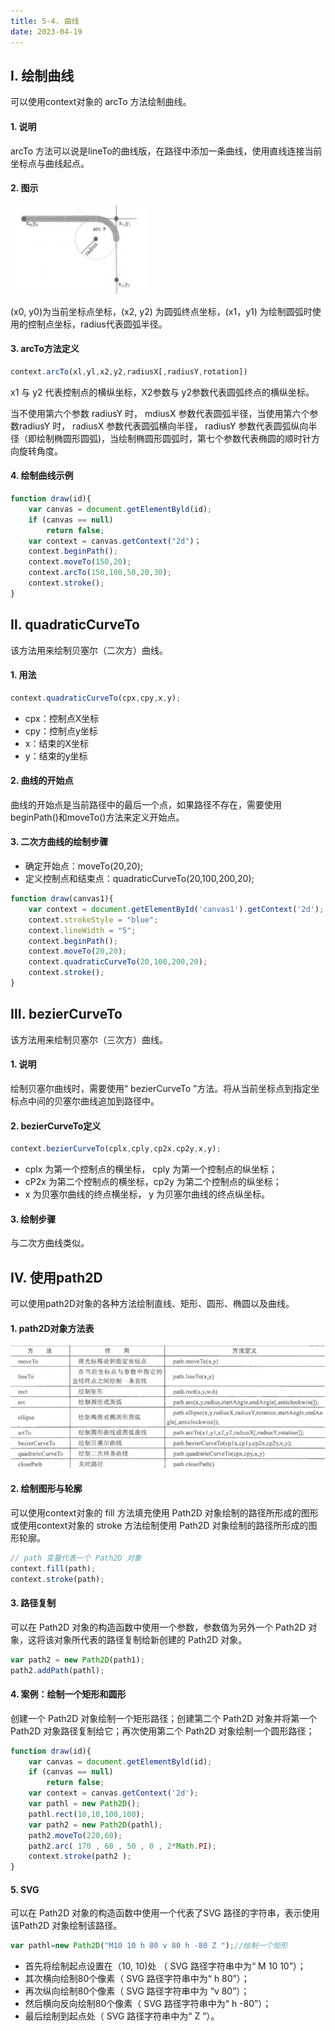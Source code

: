 ```yaml
---
title: 5-4. 曲线
date: 2023-04-19
---  
```


##  Ⅰ. 绘制曲线
可以使用context对象的 arcTo 方法绘制曲线。  
#### 1. 说明
arcTo 方法可以说是lineTo的曲线版，在路径中添加一条曲线，使用直线连接当前坐标点与曲线起点。
#### 2. 图示
![5-4-1](/img/basic/html/5-4-1.png)

(x0, y0)为当前坐标点坐标，(x2, y2) 为圆弧终点坐标，(x1，y1) 为绘制圆弧时使用的控制点坐标，radius代表圆弧半径。

#### 3. arcTo方法定义
```js
context.arcTo(xl,yl,x2,y2,radiusX[,radiusY,rotation])
```
x1 与 y2 代表控制点的横纵坐标，X2参数与 y2参数代表圆弧终点的横纵坐标。

当不使用第六个参数 radiusY 时， mdiusX 参数代表圆弧半径，当使用第六个参数radiusY 时， radiusX 参数代表圆弧横向半径， radiusY 参数代表圆弧纵向半径（即绘制椭圆形圆弧)，当绘制椭圆形圆弧时，第七个参数代表椭圆的顺时针方向旋转角度。
#### 4. 绘制曲线示例
```js
function draw(id){
    var canvas = document.getElementByld(id);
    if (canvas == null)
        return false;
    var context = canvas.getContext("2d")；
    context.beginPath();
    context.moveTo(150,20);
    context.arcTo(150,100,50,20,30);
    context.stroke();
}    
```

## Ⅱ. quadraticCurveTo
该方法用来绘制贝塞尔（二次方）曲线。

#### 1. 用法
```js
context.quadraticCurveTo(cpx,cpy,x,y);
```
- cpx：控制点X坐标
- cpy：控制点y坐标
- x：结束的X坐标
- y：结束的y坐标

#### 2. 曲线的开始点
曲线的开始点是当前路径中的最后一个点，如果路径不存在，需要使用beginPath()和moveTo()方法来定义开始点。

#### 3. 二次方曲线的绘制步骤
- 确定开始点：moveTo(20,20);
- 定义控制点和结束点：quadraticCurveTo(20,100,200,20);
```js
function draw(canvas1){
    var context = document.getElementById('canvas1').getContext('2d');
    context.strokeStyle = "blue";
    context.lineWidth = "5";
    context.beginPath();
    context.moveTo(20,20);
    context.quadraticCurveTo(20,100,200,20);
    context.stroke();
}
```

## Ⅲ. bezierCurveTo
该方法用来绘制贝塞尔（三次方）曲线。

#### 1. 说明
绘制贝塞尔曲线时，需要使用“ bezierCurveTo ”方法。将从当前坐标点到指定坐标点中间的贝塞尔曲线追加到路径中。

#### 2. bezierCurveTo定义
```js
context.bezierCurveTo(cplx,cply,cp2x,cp2y,x,y);
```
- cplx 为第一个控制点的横坐标， cply 为第一个控制点的纵坐标； 
- cP2x 为第二个控制点的横坐标，cp2y 为第二个控制点的纵坐标；
- x 为贝塞尔曲线的终点横坐标， y 为贝塞尔曲线的终点纵坐标。

#### 3. 绘制步骤
与二次方曲线类似。

## Ⅳ. 使用path2D
可以使用path2D对象的各种方法绘制直线、矩形、圆形、椭圆以及曲线。
#### 1. path2D对象方法表
![5-4-2](/img/basic/html/5-4-2.png)

#### 2. 绘制图形与轮廓
可以使用context对象的 fill 方法填充使用 Path2D 对象绘制的路径所形成的图形或使用context对象的 stroke 方法绘制使用 Path2D 对象绘制的路径所形成的图形轮廓。
```js
// path 变量代表一个 Path2D 对象
context.fill(path);
context.stroke(path);
```
#### 3. 路径复制
可以在 Path2D 对象的构造函数中使用一个参数，参数值为另外一个 Path2D 对象，这将该对象所代表的路径复制给新创建的 Path2D 对象。
```js
var path2 = new Path2D(path1);
path2.addPath(pathl);
```
#### 4. 案例：绘制一个矩形和圆形
创建一个 Path2D 对象绘制一个矩形路径；创建第二个 Path2D 对象并将第一个 Path2D 对象路径复制给它；再次使用第二个 Path2D 对象绘制一个圆形路径；
```js
function draw(id){
    var canvas = document.getElementByld(id);
    if (canvas == null)
        return false;
    var context = canvas.getContext('2d');
    var pathl = new Path2D();
    pathl.rect(10,10,100,100);
    var path2 = new Path2D(pathl);
    path2.moveTo(220,60);
    path2.arc( 170 , 60 , 50 , 0 , 2*Math.PI);
    context.stroke(path2 );
}   
```
#### 5. SVG
可以在 Path2D 对象的构造函数中使用一个代表了SVG 路径的字符串，表示使用该Path2D 对象绘制该路径。
```js
var pathl=new Path2D("M10 10 h 80 v 80 h -80 Z ");//绘制一个矩形
```
- 首先将绘制起点设置在（10, 10)处 （ SVG 路径字符串中为“ M 10 10”）；
- 其次横向绘制80个像素（ SVG 路径字符串中为“ h 80”）；
- 再次纵向绘制80个像素（ SVG 路径字符串中为 “v 80”）；
- 然后横向反向绘制80个像素（ SVG 路径字符串中为“ h -80”）；
- 最后绘制到起点处（ SVG 路径字符串中为“ Z ”）。